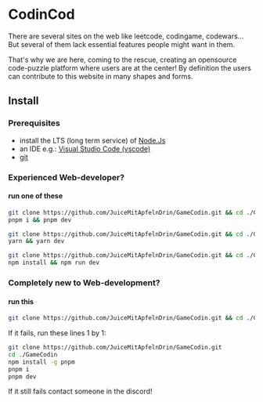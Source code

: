 # CodinCod

There are several sites on the web like leetcode, codingame, codewars...
But several of them lack essential features people might want in them.

That's why we are here, coming to the rescue, creating an opensource code-puzzle platform where users are at the center!
By definition the users can contribute to this website in many shapes and forms.

## Install

### Prerequisites

- install the LTS (long term service) of [Node.Js](https://nodejs.org/en/)
- an IDE e.g.: [Visual Studio Code (vscode)](https://code.visualstudio.com/)
- [git](https://git-scm.com/)

### Experienced Web-developer?

#### run one of these

```bash
git clone https://github.com/JuiceMitApfelnDrin/GameCodin.git && cd ./GameCodin
pnpm i && pnpm dev
```

```bash
git clone https://github.com/JuiceMitApfelnDrin/GameCodin.git && cd ./GameCodin
yarn && yarn dev
```

```bash
git clone https://github.com/JuiceMitApfelnDrin/GameCodin.git && cd ./GameCodin
npm install && npm run dev
```

### Completely new to Web-development?

#### run this

```bash
git clone https://github.com/JuiceMitApfelnDrin/GameCodin.git && cd ./GameCodin && npm install -g pnpm && pnpm i && pnpm dev
```

If it fails, run these lines 1 by 1:

```bash
git clone https://github.com/JuiceMitApfelnDrin/GameCodin.git
cd ./GameCodin
npm install -g pnpm
pnpm i
pnpm dev
```

If it still fails contact someone in the discord!
